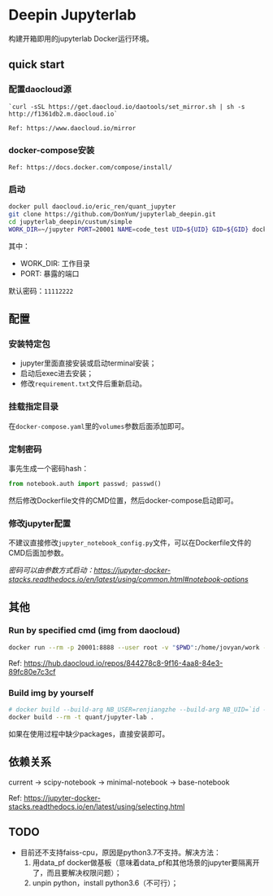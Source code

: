 # Deepin Jupyterlab

构建开箱即用的jupyterlab Docker运行环境。

## quick start

### 配置daocloud源

    `curl -sSL https://get.daocloud.io/daotools/set_mirror.sh | sh -s http://f1361db2.m.daocloud.io`

    Ref: https://www.daocloud.io/mirror

### docker-compose安装

    Ref: https://docs.docker.com/compose/install/

### 启动

```sh
docker pull daocloud.io/eric_ren/quant_jupyter
git clone https://github.com/DonYum/jupyterlab_deepin.git
cd jupyterlab_deepin/custum/simple
WORK_DIR=~/jupyter PORT=20001 NAME=code_test UID=${UID} GID=${GID} docker-compose up
```

其中：

- WORK_DIR: 工作目录
- PORT: 暴露的端口

默认密码：`11112222`

## 配置

### 安装特定包

- jupyter里面直接安装或启动terminal安装；
- 启动后exec进去安装；
- 修改`requirement.txt`文件后重新启动。

### 挂载指定目录

在`docker-compose.yaml`里的`volumes`参数后面添加即可。

### 定制密码

事先生成一个密码hash：

```python
from notebook.auth import passwd; passwd()
```

然后修改Dockerfile文件的CMD位置，然后docker-compose启动即可。

### 修改jupyter配置

不建议直接修改`jupyter_notebook_config.py`文件，可以在Dockerfile文件的CMD后面加参数。

*密码可以由参数方式启动：https://jupyter-docker-stacks.readthedocs.io/en/latest/using/common.html#notebook-options*

## 其他

### Run by specified cmd (img from daocloud)

```sh
docker run --rm -p 20001:8888 --user root -v "$PWD":/home/jovyan/work -e JUPYTER_ENABLE_LAB=yes -e NB_UID=`id -u` -e NB_GID=`id -g` -v /etc/localtime:/etc/localtime daocloud.io/eric_ren/quant_jupyter
```

Ref: https://hub.daocloud.io/repos/844278c8-9f16-4aa8-84e3-89fc80e7c3cf

### Build img by yourself

```sh
# docker build --build-arg NB_USER=renjiangzhe --build-arg NB_UID=`id -u` --build-arg NB_GID=`id -g` --rm -t quant/jupyter-lab .
docker build --rm -t quant/jupyter-lab .
```

如果在使用过程中缺少packages，直接安装即可。

## 依赖关系

current -> scipy-notebook -> minimal-notebook -> base-notebook

Ref: https://jupyter-docker-stacks.readthedocs.io/en/latest/using/selecting.html

## TODO

- 目前还不支持faiss-cpu，原因是python3.7不支持。解决方法：
  1. 用data_pf docker做基板（意味着data_pf和其他场景的jupyter要隔离开了，而且要解决权限问题）；
  2. unpin python，install python3.6（不可行）；

